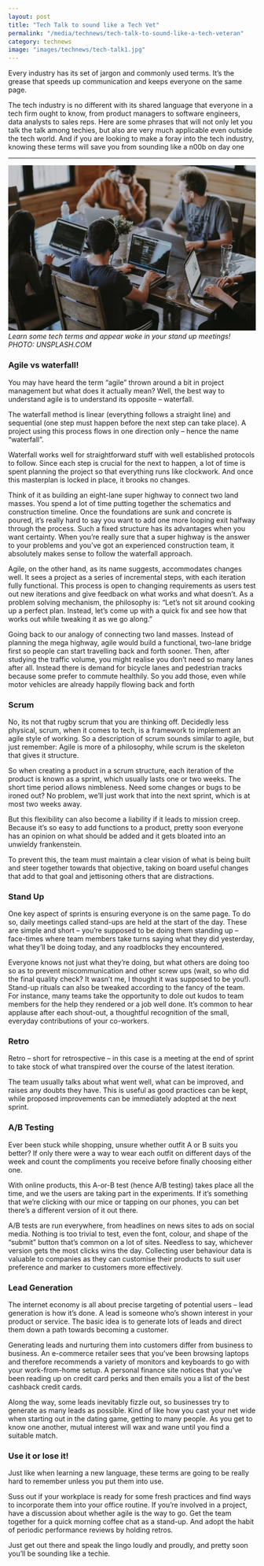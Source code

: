 ```yaml
---
layout: post
title: "Tech Talk to sound like a Tech Vet"
permalink: "/media/technews/tech-talk-to-sound-like-a-tech-veteran"
category: technews
image: "images/technews/tech-talk1.jpg"
---
```

Every industry has its set of jargon and commonly used terms. It’s the grease that speeds up communication and keeps everyone on the same page. 

The tech industry is no different with its shared language that everyone in a tech firm ought to know, from product managers to software engineers, data analysts to sales reps. Here are some phrases that will not only let you talk the talk among techies, but also are very much applicable even outside the tech world. And if you are looking to make a foray into the tech industry, knowing these terms will save you from sounding like a n00b on day one


---

![Tech terms used in meetings](/images/technews/tech-talk1.jpg)*Learn some tech terms and appear woke in your stand up meetings! PHOTO: UNSPLASH.COM*


### **Agile vs waterfall**!
You may have heard the term “agile” thrown around a bit in project management but what does it actually mean? Well, the best way to understand agile is to understand its opposite – waterfall. 

The waterfall method is linear (everything follows a straight line) and sequential (one step must happen before the next step can take place). A project using this process flows in one direction only – hence the name “waterfall”. 

Waterfall works well for straightforward stuff with well established protocols to follow. Since each step is crucial for the next to happen, a lot of time is spent planning the project so that everything runs like clockwork. And once this masterplan is locked in place, it brooks no changes. 

Think of it as building an eight-lane super highway to connect two land masses. You spend a lot of time putting together the schematics and construction timeline. Once the foundations are sunk and concrete is poured, it’s really hard to say you want to add one more looping exit halfway through the process. Such a fixed structure has its advantages when you want certainty. When you’re really sure that a super highway is the answer to your problems and you’ve got an experienced construction team, it absolutely makes sense to follow the waterfall approach.

Agile, on the other hand, as its name suggests, accommodates changes well. It sees a project as a series of incremental steps, with each iteration fully functional. This process is open to changing requirements as users test out new iterations and give feedback on what works and what doesn’t. As a problem solving mechanism, the philosophy is: “Let’s not sit around cooking up a perfect plan. Instead, let’s come up with a quick fix and see how that works out while tweaking it as we go along.” 

Going back to our analogy of connecting two land masses. Instead of planning the mega highway, agile would build a functional, two-lane bridge first so people can start travelling back and forth sooner. Then, after studying the traffic volume, you might realise you don’t need so many lanes after all. Instead there is demand for bicycle lanes and pedestrian tracks because some prefer to commute healthily. So you add those, even while motor vehicles are already happily flowing back and forth


### **Scrum**


No, its not that rugby scrum that you are thinking off. Decidedly less physical, scrum, when it comes to tech, is a framework to implement an agile style of working. So a description of scrum sounds similar to agile, but just remember: Agile is more of a philosophy, while scrum is the skeleton that gives it structure. 

So when creating a product in a scrum structure, each iteration of the product is known as a sprint, which usually lasts one or two weeks. The short time period allows nimbleness. Need some changes or bugs to be ironed out? No problem, we’ll just work that into the next sprint, which is at most two weeks away. 

But this flexibility can also become a liability if it leads to mission creep. Because it’s so easy to add functions to a product, pretty soon everyone has an opinion on what should be added and it gets bloated into an unwieldy frankenstein. 

To prevent this, the team must maintain a clear vision of what is being built and steer together towards that objective, taking on board useful changes that add to that goal and jettisoning others that are distractions. 

### **Stand Up**

One key aspect of sprints is ensuring everyone is on the same page. To do so, daily meetings called stand-ups are held at the start of the day. These are simple and short – you’re supposed to be doing them standing up – face-times where team members take turns saying what they did yesterday, what they’ll be doing today, and any roadblocks they encountered. 

Everyone knows not just what they’re doing, but what others are doing too so as to prevent miscommunication and other screw ups (wait, so who did the final quality check? It wasn’t me, I thought it was supposed to be you!). 
Stand-up rituals can also be tweaked according to the fancy of the team. For instance, many teams take the opportunity to dole out kudos to team members for the help they rendered or a job well done. It’s common to hear applause after each shout-out, a thoughtful recognition of the small, everyday contributions of your co-workers. 


### **Retro**
Retro – short for retrospective – in this case is a meeting at the end of sprint to take stock of what transpired over the course of the latest iteration. 

The team usually talks about what went well, what can be improved, and raises any doubts they have. This is useful as good practices can be kept, while proposed improvements can be immediately adopted at the next sprint. 

### **A/B Testing**

Ever been stuck while shopping, unsure whether outfit A or B suits you better? If only there were a way to wear each outfit on different days of the week and count the compliments you receive before finally choosing either one. 

With online products, this A-or-B test (hence A/B testing) takes place all the time, and we the users are taking part in the experiments. If it’s something that we’re clicking with our mice or tapping on our phones, you can bet there’s a different version of it out there. 

A/B tests are run everywhere, from headlines on news sites to ads on social media. Nothing is too trivial to test, even the font, colour, and shape of the “submit” button that’s common on a lot of sites. Needless to say, whichever version gets the most clicks wins the day. Collecting user behaviour data is valuable to companies as they can customise their products to suit user preference and marker to customers more effectively. 

### **Lead Generation**
The internet economy is all about precise targeting of potential users – lead generation is how it’s done. A lead is someone who’s shown interest in your product or service. The basic idea is to generate lots of leads and direct them down a path towards becoming a customer. 

Generating leads and nurturing them into customers differ from business to business. An e-commerce retailer sees that you’ve been browsing laptops and therefore recommends a variety of monitors and keyboards to go with your work-from-home setup. A personal finance site notices that you’ve been reading up on credit card perks and then emails you a list of the best cashback credit cards. 

Along the way, some leads inevitably fizzle out, so businesses try to generate as many leads as possible. Kind of like how you cast your net wide when starting out in the dating game, getting to many people. As you get to know one another, mutual interest will wax and wane until you find a suitable match. 

### **Use it or lose it!**
Just like when learning a new language, these terms are going to be really hard to remember unless you put them into use. 

Suss out if your workplace is ready for some fresh practices and find ways to incorporate them into your office routine. If you’re involved in a project, have a discussion about whether agile is the way to go. Get the team together for a quick morning coffee chat as a stand-up. And adopt the habit of periodic performance reviews by holding retros. 

Just get out there and speak the lingo loudly and proudly, and pretty soon you’ll be sounding like a techie. 

